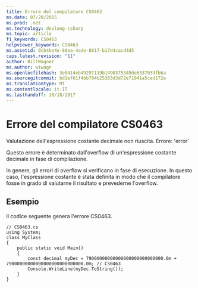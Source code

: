 ```yaml
---
title: Errore del compilatore CS0463
ms.date: 07/20/2015
ms.prod: .net
ms.technology: devlang-csharp
ms.topic: article
f1_keywords: CS0463
helpviewer_keywords: CS0463
ms.assetid: 0cb4be4e-86ea-4ade-8817-b17d4cacd4d5
caps.latest.revision: "11"
author: BillWagner
ms.author: wiwagn
ms.openlocfilehash: 3e8414eb49297119b1490375349de6337039fb6a
ms.sourcegitcommit: bd1ef61f4bb794b25383d3d72e71041a5ced172e
ms.translationtype: MT
ms.contentlocale: it-IT
ms.lasthandoff: 10/18/2017
---
```

# <a name="compiler-error-cs0463"></a>Errore del compilatore CS0463
Valutazione dell'espressione costante decimale non riuscita. Errore: 'error'  
  
 Questo errore è determinato dall'overflow di un'espressione costante decimale in fase di compilazione.  
  
 In genere, gli errori di overflow si verificano in fase di esecuzione. In questo caso, l'espressione costante è stata definita in modo che il compilatore fosse in grado di valutarne il risultato e prevederne l'overflow.  
  
## <a name="example"></a>Esempio  
 Il codice seguente genera l'errore CS0463.  
  
```  
// CS0463.cs   
using System;   
class MyClass   
{  
    public static void Main()      
    {  
        const decimal myDec = 79000000000000000000000000000.0m + 79000000000000000000000000000.0m; // CS0463  
        Console.WriteLine(myDec.ToString());  
    }  
}  
```
